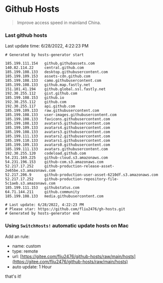 # Github Hosts

> Improve access speed in mainland China.

### Last github hosts

Last update time: 6/28/2022, 4:22:23 PM

```base
# Generated by hosts-generator start 

185.199.111.154   github.githubassets.com
140.82.114.22     central.github.com
185.199.108.133   desktop.githubusercontent.com
185.199.109.153   assets-cdn.github.com
185.199.108.133   camo.githubusercontent.com
185.199.108.133   github.map.fastly.net
151.101.41.194    github.global.ssl.fastly.net
192.30.255.112    gist.github.com
185.199.108.153   github.io
192.30.255.112    github.com
192.30.255.117    api.github.com
185.199.109.133   raw.githubusercontent.com
185.199.108.133   user-images.githubusercontent.com
185.199.108.133   favicons.githubusercontent.com
185.199.108.133   avatars5.githubusercontent.com
185.199.109.133   avatars4.githubusercontent.com
185.199.108.133   avatars3.githubusercontent.com
185.199.111.133   avatars2.githubusercontent.com
185.199.110.133   avatars1.githubusercontent.com
185.199.109.133   avatars0.githubusercontent.com
185.199.111.133   avatars.githubusercontent.com
192.30.255.120    codeload.github.com
54.231.169.225    github-cloud.s3.amazonaws.com
54.231.196.153    github-com.s3.amazonaws.com
52.217.17.252     github-production-release-asset-2e65be.s3.amazonaws.com
52.217.206.9      github-production-user-asset-6210df.s3.amazonaws.com
52.217.17.252     github-production-repository-file-5c1aeb.s3.amazonaws.com
185.199.111.153   githubstatus.com
64.71.144.211     github.community
185.199.108.133   media.githubusercontent.com

# Last update: 6/28/2022, 4:22:23 PM
# Please star: https://github.com/fliu2476/gh-hosts.git
# Generated by hosts-generator end
```

### Using `SwitchHosts!` automatic update hosts on Mac
Add an rule:
- name: custom
- type: remote
- url: [https://gitee.com/fliu2476/github-hosts/raw/main/hosts](https://gitee.com/fliu2476/github-hosts/raw/main/hosts)
- auto update: 1 Hour

that's it!

